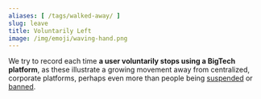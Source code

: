 ```yaml
---
aliases: [ /tags/walked-away/ ]
slug: leave
title: Voluntarily Left
image: /img/emoji/waving-hand.png
---
```


We try to record each time **a user voluntarily stops using a BigTech
platform**, as these illustrate a growing movement away from centralized,
corporate platforms, perhaps even more than people being
[suspended](/tags/suspended/) or [banned](/tags/banned/).
